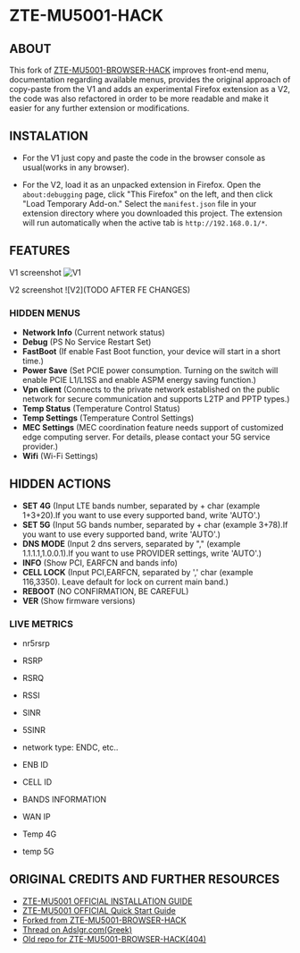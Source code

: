 # ZTE-MU5001-HACK

## ABOUT

This fork of [ZTE-MU5001-BROWSER-HACK](https://github.com/githubxbox/ZTE-MU5001-BROWSER-HACK]) improves front-end menu, documentation regarding available menus, provides the original approach of copy-paste from the V1 and adds an experimental Firefox extension as a V2, the code was also refactored in order to be more readable and make it easier for any further extension or modifications.


## INSTALATION

- For the V1 just copy and paste the code in the browser console as usual(works in any browser).

- For the V2, load it as an unpacked extension in Firefox. Open the `about:debugging` page, click "This Firefox" on the left, and then click "Load Temporary Add-on." Select the `manifest.json` file in your extension directory where you downloaded this project. The extension will run automatically when the active tab is `http://192.168.0.1/*`.


## FEATURES

V1 screenshot
![V1](https://i.ibb.co/12WwG4Q/Screenshot-24.png)

V2 screenshot
![V2](TODO AFTER FE CHANGES)

### HIDDEN MENUS

- **Network Info** (Current network status)
- **Debug** (PS No Service Restart Set)
- **FastBoot** (If enable Fast Boot function, your device will start in a short time.)
- **Power Save** (Set PCIE power consumption. Turning on the switch will enable PCIE L1/L1SS and enable ASPM energy saving function.)
- **Vpn client** (Connects to the private network established on the public network for secure communication and supports L2TP and PPTP types.)
- **Temp Status** (Temperature Control Status)
- **Temp Settings** (Temperature Control Settings)
- **MEC Settings** (MEC coordination feature needs support of customized edge computing server. For details, please contact your 5G service provider.)
- **Wifi** (Wi-Fi Settings)

## HIDDEN ACTIONS

- **SET 4G** (Input LTE bands number, separated by + char (example 1+3+20).If you want to use every supported band, write 'AUTO'.)
- **SET 5G** (Input 5G bands number, separated by + char (example 3+78).If you want to use every supported band, write 'AUTO'.)
- **DNS MODE** (Input 2 dns servers, separated by ","  (example 1.1.1.1,1.0.0.1).If you want to use PROVIDER settings, write 'AUTO'.)
- **INFO** (Show PCI, EARFCN and bands info)
- **CELL LOCK** (Input PCI,EARFCN, separated by ',' char (example 116,3350). Leave default for lock on current main band.)
- **REBOOT** (NO CONFIRMATION, BE CAREFUL)
- **VER** (Show firmware versions)

### LIVE METRICS

- nr5rsrp
- RSRP
- RSRQ
- RSSI
- SINR
- 5SINR
- network type: ENDC, etc..
- ENB ID
- CELL ID

- BANDS INFORMATION

- WAN IP
- Temp 4G
- temp 5G


## ORIGINAL CREDITS AND FURTHER RESOURCES

- [ZTE-MU5001 OFFICIAL INSTALLATION GUIDE](https://oss.ztedevices.com/prod/cn/direct/hk/mu5001/MU5001%20User%20Guide%20-0115-1.pdf)
- [ZTE-MU5001 OFFICIAL Quick Start Guide](https://oss.ztedevices.com/prod/cn/direct/hk/mu5001/MU5001%20User%20Guide%20-0115-1.pdf)
- [Forked from ZTE-MU5001-BROWSER-HACK](https://github.com/githubxbox/ZTE-MU5001-BROWSER-HACK)
- [Thread on Adslgr.com(Greek)](https://www.adslgr.com/forum/threads/1220156-%CE%9Cifi-mu5001-Secret-settings/page3/)
- [Old repo for ZTE-MU5001-BROWSER-HACK(404)](https://github.com/sklavosit/ZTE-MU5001-BROWSER-HACK)
